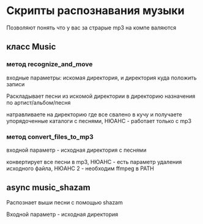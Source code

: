 # Скрипты распознавания музыки

Позволяют понять что у вас за страрые  mp3 на компе валяются


## класс Music 

### метод recognize_and_move 

входные параметры: искомая директория, и директория куда положить записи

Раскладывает песни из искомой директории в директорию назначения по артист/альбом/песня

натравливаете на директорию где все свалено в кучу и получаете упорядоченные каталоги с песнями, НЮАНС - работает только с mp3


### метод convert_files_to_mp3 

входной параметр - исходная директория с песнями

конвертирует все песни в mp3, НЮАНС - есть параметр удаления исходного файла, НЮАНС 2 - необходим  ffmpeg в PATH



## async music_shazam 

Распознает выши песни с помощью shazam

Входной параметр - исходная директория 